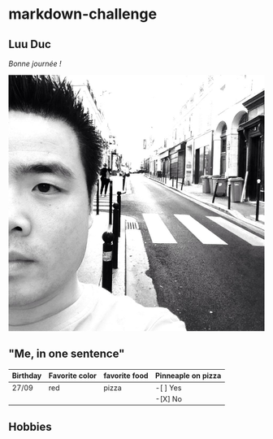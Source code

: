 # markdown-challenge
## **Luu Duc**

*Bonne journée !*

![Texte alternatif](img_facebook.jpg "Je suis Isaac Newton")

## "Me, in one sentence" 


|   Birthday    |  Favorite color   | favorite food  | Pinneaple on pizza |
|:--------------|:------------------|:---------------|:-------------------|
|   27/09       |      red          |    pizza       |  -[ ] Yes          |
|               |                   |                |  -[X] No

## Hobbies

